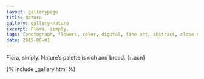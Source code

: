 ```yaml
---
layout: gallerypage
title: Natura
gallery: gallery-natura
excerpt: Flora, simply.
tags: [photograph, flowers, color, digital, fine art, abstract, close up]
date: 2015-08-01
---
```


Flora, simply. Nature’s palette is rich and broad.
{: .acn}

{% include _gallery.html %}
